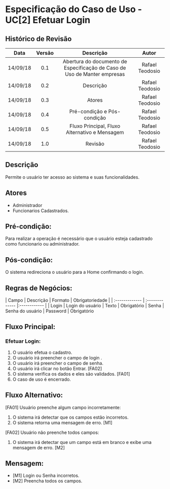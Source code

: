 # Especificação do Caso de Uso - UC[2] Efetuar Login

## Histórico de Revisão
| Data | Versão | Descrição | Autor |
|:----:|:------:|:---------:|:-----:|
| 14/09/18 | 0.1 | Abertura do documento de Especificação de Caso de Uso de Manter empresas | Rafael Teodosio |
| 14/09/18 | 0.2 | Descrição | Rafael Teodosio |
| 14/09/18 | 0.3 | Atores | Rafael Teodosio |
| 14/09/18 | 0.4 | Pré-condição e Pós-condição | Rafael Teodosio |
| 14/09/18 | 0.5 | Fluxo Principal, Fluxo Alternativo e Mensagem | Rafael Teodosio |
| 14/09/18 | 1.0 | Revisão | Rafael Teodosio |

## Descrição
Permite o usuário ter acesso ao sistema e suas funcionalidades.

## Atores
  * Administrador
  * Funcionarios Cadastrados.

## Pré-condição:
Para realizar a operação é necessário que o usuário esteja cadastrado como funcionario ou administrador.

## Pós-condição:

O sistema redireciona o usuário para a Home confirmando o login.

## Regras de Negócios:

| Campo | Descrição     | Formato | Obrigatoriedade |
| :------------- | :------------- |:------------ |
| Login       | Login do usuário       | Texto |  Obrigatório
| Senha       | Senha do usuário       | Password | Obrigatório

## Fluxo Principal:

### Efetuar Login:
  1. O usuário efetua o cadastro.
  2. O usuário irá preencher o campo de login .
  3. O usuário irá preencher o campo de senha.
  4. O usuário irá clicar no botão Entrar. [FA02]
  5. O sistema verifica os dados e eles são validados. [FA01]
  6. O caso de uso é encerrado.


## Fluxo Alternativo:

[FA01] Usuário preenche algum campo incorretamente:
  1. O sistema irá detectar que os campos estão incorretos.
  2. O sistema retorna uma mensagem de erro.  [M1]

[FA02] Usuário não preenche todos campos:
  1. O sistema irá detectar que um campo está em branco e exibe uma mensagem de erro. [M2]

## Mensagem:
  * [M1] Login ou Senha incorretos.
  * [M2] Preencha todos os campos.
